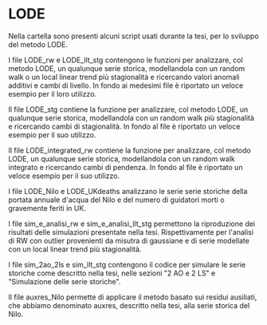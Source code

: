 # LODE
Nella cartella sono presenti alcuni script usati durante la tesi, per lo sviluppo del metodo LODE.

I file LODE_rw e LODE_llt_stg contengono le funzioni per analizzare, col metodo LODE, un qualunque serie storica, modellandola con un random walk o un local linear trend più stagionalità e ricercando valori anomali additivi e cambi di livello. In fondo ai medesimi file è riportato un veloce esempio per il loro utilizzo.

Il file LODE_stg contiene la funzione per analizzare, col metodo LODE, un qualunque serie storica, modellandola con un random walk più stagionalità e ricercando cambi di stagionalità. In fondo al file è riportato un veloce esempio per il suo utilizzo.

Il file LODE_integrated_rw contiene la funzione per analizzare, col metodo LODE, un qualunque serie storica, modellandola con un random walk integrato e ricercando cambi di pendenza. In fondo al file è riportato un veloce esempio per il suo utilizzo.

I file LODE_Nilo e LODE_UKdeaths analizzano le serie serie storiche della portata annuale d'acqua del Nilo e del numero di guidatori morti o gravemente feriti in UK.

I file sim_e_analisi_rw e sim_e_analisi_llt_stg permettono la riproduzione dei risultati delle simulazioni presentate nella tesi. Rispettivamente per l'analisi di RW con outlier provenienti da misutra di gaussiane e di serie modellate con un local linear trend più stagionalità.

I file sim_2ao_2ls e sim_llt_stg contengono il codice per simulare le serie storiche come descritto nella tesi, nelle sezioni "2 AO e 2 LS" e "Simulazione delle serie storiche".

Il file auxres_Nilo permette di applicare il metodo basato sui residui ausiliati, che abbiamo denominato auxres, descritto nella tesi, alla serie storica del Nilo.
